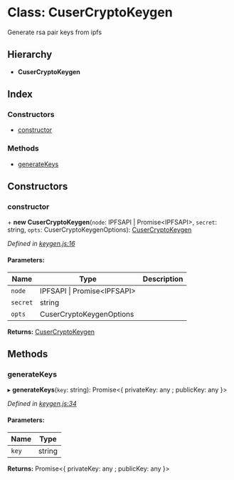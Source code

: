 # Class: CuserCryptoKeygen

Generate rsa pair keys from ipfs

## Hierarchy

* **CuserCryptoKeygen**

## Index

### Constructors

* [constructor](docs/classes/cusercryptokeygen.md#constructor)

### Methods

* [generateKeys](docs/classes/cusercryptokeygen.md#generatekeys)

## Constructors

### constructor

\+ **new CuserCryptoKeygen**(`node`: IPFSAPI \| Promise\<IPFSAPI>, `secret`: string, `opts`: CuserCryptoKeygenOptions): [CuserCryptoKeygen](docs/classes/cusercryptokeygen.md)

*Defined in [keygen.js:16](https://github.com/rubeniskov/cuser/blob/f5d3af5/packages/crypto/keygen.js#L16)*

#### Parameters:

Name | Type | Description |
------ | ------ | ------ |
`node` | IPFSAPI \| Promise\<IPFSAPI> |  |
`secret` | string |  |
`opts` | CuserCryptoKeygenOptions |   |

**Returns:** [CuserCryptoKeygen](docs/classes/cusercryptokeygen.md)

## Methods

### generateKeys

▸ **generateKeys**(`key`: string): Promise\<{ privateKey: any ; publicKey: any  }>

*Defined in [keygen.js:34](https://github.com/rubeniskov/cuser/blob/f5d3af5/packages/crypto/keygen.js#L34)*

#### Parameters:

Name | Type |
------ | ------ |
`key` | string |

**Returns:** Promise\<{ privateKey: any ; publicKey: any  }>
